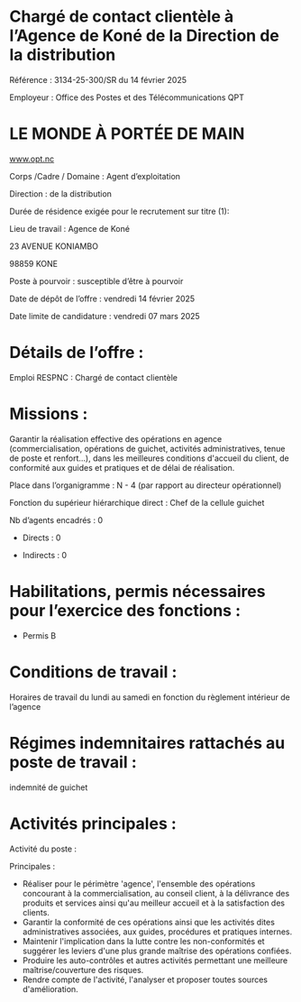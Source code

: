 # Chargé de contact clientèle à l’Agence de Koné de la Direction de la distribution

Référence : 3134-25-300/SR du 14 février 2025

Employeur : Office des Postes et des Télécommunications QPT

# LE MONDE À PORTÉE DE MAIN

www.opt.nc

Corps /Cadre / Domaine : Agent d’exploitation

Direction : de la distribution

Durée de résidence exigée pour le recrutement sur titre (1):

Lieu de travail : Agence de Koné

23 AVENUE KONIAMBO

98859 KONE

Poste à pourvoir : susceptible d’être à pourvoir

Date de dépôt de l’offre : vendredi 14 février 2025

Date limite de candidature : vendredi 07 mars 2025

# Détails de l’offre :

Emploi RESPNC : Chargé de contact clientèle

# Missions :

Garantir la réalisation effective des opérations en agence (commercialisation, opérations de guichet, activités administratives, tenue de poste et renfort…), dans les meilleures conditions d'accueil du client, de conformité aux guides et pratiques et de délai de réalisation.

Place dans l’organigramme : N - 4 (par rapport au directeur opérationnel)

Fonction du supérieur hiérarchique direct : Chef de la cellule guichet

Nb d’agents encadrés : 0

- Directs : 0

- Indirects : 0

# Habilitations, permis nécessaires pour l’exercice des fonctions :

- Permis B

# Conditions de travail :

Horaires de travail du lundi au samedi en fonction du règlement intérieur de l’agence

# Régimes indemnitaires rattachés au poste de travail :

indemnité de guichet

# Activités principales :

Activité du poste :

Principales :

- Réaliser pour le périmètre 'agence', l'ensemble des opérations concourant à la commercialisation, au conseil client, à la délivrance des produits et services ainsi qu'au meilleur accueil et à la satisfaction des clients.
- Garantir la conformité de ces opérations ainsi que les activités dites administratives associées, aux guides, procédures et pratiques internes.
- Maintenir l'implication dans la lutte contre les non-conformités et suggérer les leviers d'une plus grande maîtrise des opérations confiées.
- Produire les auto-contrôles et autres activités permettant une meilleure maîtrise/couverture des risques.
- Rendre compte de l'activité, l'analyser et proposer toutes sources d'amélioration.